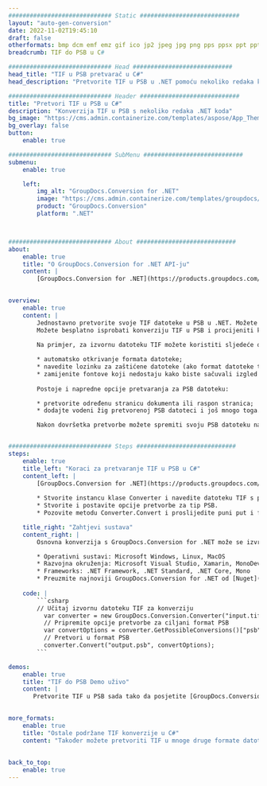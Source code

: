 ```yaml
---
############################# Static ############################
layout: "auto-gen-conversion"
date: 2022-11-02T19:45:10
draft: false
otherformats: bmp dcm emf emz gif ico jp2 jpeg jpg png pps ppsx ppt pptx psb psd svg svgz tga tif tiff webp wmf wmz
breadcrumb: TIF do PSB u C#

############################# Head ############################
head_title: "TIF u PSB pretvarač u C#"
head_description: "Pretvorite TIF u PSB u .NET pomoću nekoliko redaka koda. Koristite GroupDocs Document Conversion API za pretvaranje preko 160 formata datoteka."

############################# Header ############################
title: "Pretvori TIF u PSB u C#"
description: "Konverzija TIF u PSB s nekoliko redaka .NET koda"
bg_image: "https://cms.admin.containerize.com/templates/aspose/App_Themes/V3/images/bg/header1.png"
bg_overlay: false
button:
    enable: true

############################# SubMenu ############################
submenu:
    enable: true

    left:
        img_alt: "GroupDocs.Conversion for .NET"
        image: "https://cms.admin.containerize.com/templates/groupdocs/images/product-logos/90x90-noborder/groupdocs-conversion-net.png"
        product: "GroupDocs.Conversion"
        platform: ".NET"



############################# About ############################
about:
    enable: true
    title: "O GroupDocs.Conversion for .NET API-ju"
    content: |
        [GroupDocs.Conversion for .NET](https://products.groupdocs.com/conversion/net/) može se koristiti za pretvaranje Microsoft Worda, Excela, PowerPointa, PDF-a, Visio i drugih formata. GroupDocs.Conversion je samostalni API koji je prikladan za pozadinske i interne sustave gdje su potrebne visoke performanse. Ne ovisi o softveru poput Microsofta ili Open Officea.
    

overview:
    enable: true
    content: |
        Jednostavno pretvorite svoje TIF datoteke u PSB u .NET. Možete koristiti samo nekoliko C# linija koda na bilo kojoj platformi po vašem izboru kao što su - Windows, Linux, macOS.
        Možete besplatno isprobati konverziju TIF u PSB i procijeniti kvalitetu rezultata konverzije. Uz jednostavne scenarije konverzije datoteka, možete isprobati naprednije opcije za učitavanje izvorne TIF datoteke i za spremanje izlaznog PSB rezultata. 
        
        Na primjer, za izvornu datoteku TIF možete koristiti sljedeće opcije učitavanja:

        * automatsko otkrivanje formata datoteke;
        * navedite lozinku za zaštićene datoteke (ako format datoteke to podržava);
        * zamijenite fontove koji nedostaju kako biste sačuvali izgled dokumenta.
        
        Postoje i napredne opcije pretvaranja za PSB datoteku:

        * pretvorite određenu stranicu dokumenta ili raspon stranica;
        * dodajte vodeni žig pretvorenoj PSB datoteci i još mnogo toga.

        Nakon dovršetka pretvorbe možete spremiti svoju PSB datoteku na lokalnu stazu datoteke ili bilo koju pohranu treće strane kao što su FTP, Amazon S3, Google Drive, Dropbox itd. Imajte na umu - da pretvorite TIF u {{ TO}} nema potrebe za instaliranjem bilo kakvog dodatnog softvera - poput MS Officea, Open Officea, Adobe Acrobat Readera itd.


############################# Steps ############################
steps:
    enable: true
    title_left: "Koraci za pretvaranje TIF u PSB u C#"
    content_left: |
        [GroupDocs.Conversion for .NET](https://products.groupdocs.com/conversion/net/) programerima olakšava pretvaranje TIF datoteke u PSB s nekoliko redaka koda.
        
        * Stvorite instancu klase Converter i navedite datoteku TIF s punim putem
        * Stvorite i postavite opcije pretvorbe za tip PSB.
        * Pozovite metodu Converter.Convert i proslijedite puni put i format (PSB) kao parametar

    title_right: "Zahtjevi sustava"
    content_right: |
        Osnovna konverzija s GroupDocs.Conversion for .NET može se izvršiti u samo nekoliko jednostavnih koraka. Naši API-ji podržani su na svim glavnim platformama i operativnim sustavima. Prije izvršavanja koda u nastavku, provjerite imate li sljedeće preduvjete instalirane na vašem sustavu.

        * Operativni sustavi: Microsoft Windows, Linux, MacOS
        * Razvojna okruženja: Microsoft Visual Studio, Xamarin, MonoDevelop
        * Frameworks: .NET Framework, .NET Standard, .NET Core, Mono
        * Preuzmite najnoviji GroupDocs.Conversion for .NET od [Nuget](https://www.nuget.org/packages/groupdocs.conversion)
         
    code: |
        ```csharp    
        // Učitaj izvornu datoteku TIF za konverziju
          var converter = new GroupDocs.Conversion.Converter("input.tif");
          // Pripremite opcije pretvorbe za ciljani format PSB
          var convertOptions = converter.GetPossibleConversions()["psb"].ConvertOptions;
          // Pretvori u format PSB
          converter.Convert("output.psb", convertOptions);
        ```

demos:
    enable: true
    title: "TIF do PSB Demo uživo"
    content: |
       Pretvorite TIF u PSB sada tako da posjetite [GroupDocs.Conversion App](https://products.groupdocs.app/conversion/family) web mjesto. Online demo ima sljedeće prednosti
          

more_formats:
    enable: true
    title: "Ostale podržane TIF konverzije u C#"
    content: "Također možete pretvoriti TIF u mnoge druge formate datoteka. Pogledajte popis u nastavku."
       
       
back_to_top:
    enable: true
---
```

